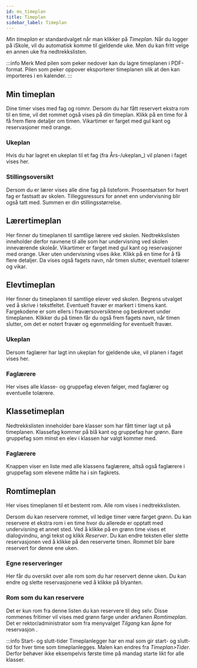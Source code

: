 ```yaml
---
id: ms_timeplan
title: Timeplan
sidebar_label: Timeplan
---
```


_Min timeplan_ er standardvalget når man klikker på _Timeplan_. Når du logger på iSkole, vil du automatisk komme til gjeldende uke. Men du kan fritt velge en annen uke fra nedtrekkslisten.

:::info Merk
Med pilen som peker nedover kan du lagre timeplanen i PDF-format. Pilen som peker oppover eksporterer timeplanen slik at den kan importeres i en kalender.
:::
 
## Min timeplan
Dine timer vises med fag og romnr. Dersom du har fått reservert ekstra rom til en time, vil det rommet også vises på din timeplan. Klikk på en time for å få frem flere detaljer om timen. Vikartimer er farget med gul kant og reservasjoner med orange.

### Ukeplan
Hvis du har lagret en ukeplan til et fag (fra Års-/ukeplan_) vil planen i faget vises her. 

### Stillingsoversikt
Dersom du er lærer vises alle dine fag på listeform. Prosentsatsen for hvert fag er fastsatt av skolen. Tilleggsressurs for annet enn undervisning blir også tatt med. Summen er din stillingsstørrelse.

## Lærertimeplan
Her finner du timeplanen til samtlige lærere ved skolen. Nedtrekkslisten inneholder derfor navnene til alle som har undervisning ved skolen inneværende skoleår. Vikartimer er farget med gul kant og reservasjoner med orange. Uker uten undervisning vises ikke. Klikk på en time for å få flere detaljer. Da vises også fagets navn, når timen slutter, eventuell tolærer og vikar.

## Elevtimeplan
Her finner du timeplanen til samtlige elever ved skolen.
Begrens utvalget ved å skrive i tekstfeltet. Eventuelt fravær er markert i timens kant. Fargekodene er som ellers i fraværsoversiktene og beskrevet under timeplanen. Klikker du på timen får du også frem fagets navn, når timen slutter, om det er notert fravær og egenmelding for eventuelt fravær.

### Ukeplan
Dersom faglærer har lagt inn ukeplan for gjeldende uke, vil planen i faget vises her. 

### Faglærere
Her vises alle klasse- og gruppefag eleven følger, med faglærer og eventuelle tolærere.

## Klassetimeplan
Nedtrekkslisten inneholder bare klasser som har fått timer lagt ut på timeplanen. Klassefag kommer på blå kant og gruppefag har grønn. Bare gruppefag som minst en elev i klassen har valgt kommer med. 

### Faglærere
Knappen viser en liste med alle klassens faglærere, altså også faglærere i gruppefag som elevene måtte ha i sin fagkrets.

## Romtimeplan
Her vises timeplanen til et bestemt rom. Alle rom vises i nedtrekkslisten. 

Dersom du kan reservere rommet, vil ledige timer være farget grønn. Du kan reservere et ekstra rom i en time hvor du allerede er opptatt med undervisning et annet sted. Ved å klikke på en grønn time vises et dialogvindnu, angi tekst og klikk _Reserver_.  Du kan endre teksten eller slette reservasjonen ved å klikke på den reserverte timen. Rommet blir bare reservert for denne ene uken. 

### Egne reserveringer
Her får du oversikt over alle rom som du har reservert denne uken. Du kan endre og slette reservasjonene ved å klikke på blyanten.

### Rom som du kan reservere
Det er kun rom fra denne listen du kan reservere til deg selv. Disse rommenes fritimer vil vises med grønn farge under arkfanen _Romtimeplan_.
Det er rektor/administrator som fra menyvalget _Tilgang_ kan åpne for reservasjon .

:::info Start- og slutt-tider
Timeplanlegger har en mal som gir start- og slutt-tid for hver time som timeplanlegges. Malen kan endres fra _Timeplan>Tider_. Derfor behøver ikke eksempelvis første time på mandag starte likt for alle klasser. 
